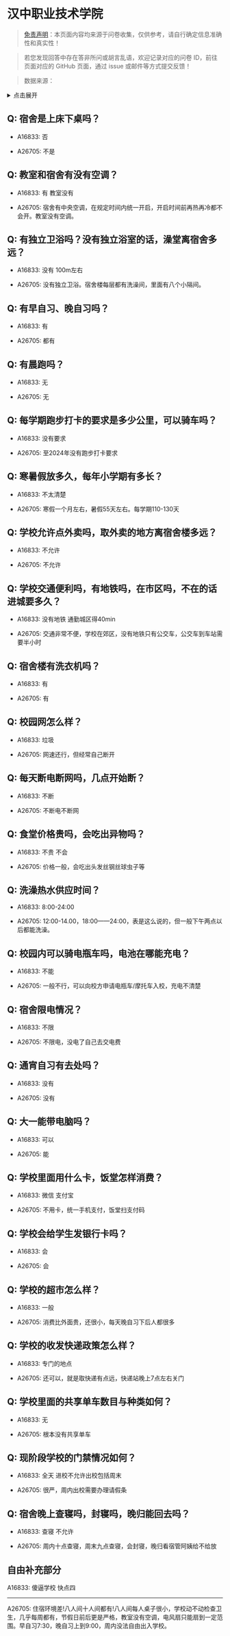 # 汉中职业技术学院

> [免责声明](https://colleges.chat/#_3)：本页面内容均来源于问卷收集，仅供参考，请自行确定信息准确性和真实性！

> 若您发现回答中存在答非所问或胡言乱语，欢迎记录对应的问卷 ID，前往页面对应的 GitHub 页面，通过 issue 或邮件等方式提交反馈！

> 数据来源：

<details><summary>点击展开</summary>
<ul>
<li>A16833: 匿名 (2023 年 02 月)</li>
<li>A26705: 匿名 (2024 年 08 月)</li>
</ul>
</details>

## Q: 宿舍是上床下桌吗？

- A16833: 否

- A26705: 不是

## Q: 教室和宿舍有没有空调？

- A16833: 有 教室没有

- A26705: 宿舍有中央空调，在规定时间内统一开启，开启时间前再热再冷都不会开。教室没有空调。

## Q: 有独立卫浴吗？没有独立浴室的话，澡堂离宿舍多远？

- A16833: 没有 100m左右

- A26705: 没有独立卫浴。宿舍楼每层都有洗澡间，里面有八个小隔间。

## Q: 有早自习、晚自习吗？

- A16833: 有

- A26705: 都有

## Q: 有晨跑吗？

- A16833: 无

- A26705: 无

## Q: 每学期跑步打卡的要求是多少公里，可以骑车吗？

- A16833: 没有要求

- A26705: 至2024年没有跑步打卡要求

## Q: 寒暑假放多久，每年小学期有多长？

- A16833: 不太清楚

- A26705: 寒假一个月左右，暑假55天左右。每学期110-130天

## Q: 学校允许点外卖吗，取外卖的地方离宿舍楼多远？

- A16833: 不允许

- A26705: 不允许

## Q: 学校交通便利吗，有地铁吗，在市区吗，不在的话进城要多久？

- A16833: 没有地铁 通勤城区得40min

- A26705: 交通非常不便，学校在郊区，没有地铁只有公交车，公交车到车站需要半小时

## Q: 宿舍楼有洗衣机吗？

- A16833: 有

- A26705: 有

## Q: 校园网怎么样？

- A16833: 垃圾

- A26705: 网速还行，但经常自己断开

## Q: 每天断电断网吗，几点开始断？

- A16833: 不断

- A26705: 不断电不断网

## Q: 食堂价格贵吗，会吃出异物吗？

- A16833: 不贵 不会

- A26705: 价格一般，会吃出头发丝钢丝球虫子等

## Q: 洗澡热水供应时间？

- A16833: 8:00-24:00

- A26705: 12:00-14.00，18:00——24:00，表是这么说的，但一般下午两点以后都能洗澡。

## Q: 校园内可以骑电瓶车吗，电池在哪能充电？

- A16833: 不能

- A26705: 一般不行，可以向校方申请电瓶车/摩托车入校，充电不清楚

## Q: 宿舍限电情况？

- A16833: 不限

- A26705: 不限电，没电了自己去交电费

## Q: 通宵自习有去处吗？

- A16833: 没有

- A26705: 没有

## Q: 大一能带电脑吗？

- A16833: 可以

- A26705: 能

## Q: 学校里面用什么卡，饭堂怎样消费？

- A16833: 微信 支付宝

- A26705: 不用卡，统一手机支付，饭堂扫支付码

## Q: 学校会给学生发银行卡吗？

- A16833: 会

- A26705: 会

## Q: 学校的超市怎么样？

- A16833: 一般

- A26705: 消费比外面贵，还很小，每天晚自习下后人都很多

## Q: 学校的收发快递政策怎么样？

- A16833: 专门的地点

- A26705: 还可以，就是取快递有点远，快递站晚上7点左右关门

## Q: 学校里面的共享单车数目与种类如何？

- A16833: 无

- A26705: 根本没有共享单车

## Q: 现阶段学校的门禁情况如何？

- A16833: 全天 进校不允许出校包括周末

- A26705: 很严，周内出校需要办理请假条

## Q: 宿舍晚上查寝吗，封寝吗，晚归能回去吗？

- A16833: 查寝 不允许

- A26705: 周内十点查寝，周末九点查寝，会封寝，晚归看宿管阿姨给不给放

## 自由补充部分

A16833: 傻逼学校 快点四

***

A26705: 住宿环境差!八人间十人间都有!八人间每人桌子很小，学校动不动检查卫生，几乎每周都有，节假日前后更是严格，教室没有空调，电风扇只能扇到一定范围。早自习7:30，晚自习上到9:00，周内没法自由出入学校。
